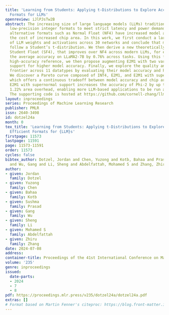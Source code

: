 ```yaml
---
title: 'Learning from Students: Applying t-Distributions to Explore Accurate and Efficient
  Formats for LLMs'
openreview: iJlPJsTw2B
abstract: The increasing size of large language models (LLMs) traditionally requires
  low-precision integer formats to meet strict latency and power demands. Yet recently,
  alternative formats such as Normal Float (NF4) have increased model accuracy at
  the cost of increased chip area. In this work, we first conduct a large-scale analysis
  of LLM weights and activations across 30 networks and conclude that most distributions
  follow a Student’s t-distribution. We then derive a new theoretically optimal format,
  Student Float (SF4), that improves over NF4 across modern LLMs, for example increasing
  the average accuracy on LLaMA2-7B by 0.76% across tasks. Using this format as a
  high-accuracy reference, we then propose augmenting E2M1 with two variants of <em>supernormal</em>
  support for higher model accuracy. Finally, we explore the quality and efficiency
  frontier across 11 datatypes by evaluating their model accuracy and hardware complexity.
  We discover a Pareto curve composed of INT4, E2M1, and E2M1 with supernormal support,
  which offers a continuous tradeoff between model accuracy and chip area. For example,
  E2M1 with supernormal support increases the accuracy of Phi-2 by up to 2.19% with
  1.22% area overhead, enabling more LLM-based applications to be run at four bits.
  The supporting code is hosted at https://github.com/cornell-zhang/llm-datatypes.
layout: inproceedings
series: Proceedings of Machine Learning Research
publisher: PMLR
issn: 2640-3498
id: dotzel24a
month: 0
tex_title: 'Learning from Students: Applying t-Distributions to Explore Accurate and
  Efficient Formats for {LLM}s'
firstpage: 11573
lastpage: 11591
page: 11573-11591
order: 11573
cycles: false
bibtex_author: Dotzel, Jordan and Chen, Yuzong and Kotb, Bahaa and Prasad, Sushma
  and Wu, Gang and Li, Sheng and Abdelfattah, Mohamed S and Zhang, Zhiru
author:
- given: Jordan
  family: Dotzel
- given: Yuzong
  family: Chen
- given: Bahaa
  family: Kotb
- given: Sushma
  family: Prasad
- given: Gang
  family: Wu
- given: Sheng
  family: Li
- given: Mohamed S
  family: Abdelfattah
- given: Zhiru
  family: Zhang
date: 2024-07-08
address:
container-title: Proceedings of the 41st International Conference on Machine Learning
volume: '235'
genre: inproceedings
issued:
  date-parts:
  - 2024
  - 7
  - 8
pdf: https://proceedings.mlr.press/v235/dotzel24a/dotzel24a.pdf
extras: []
# Format based on Martin Fenner's citeproc: https://blog.front-matter.io/posts/citeproc-yaml-for-bibliographies/
---
```

